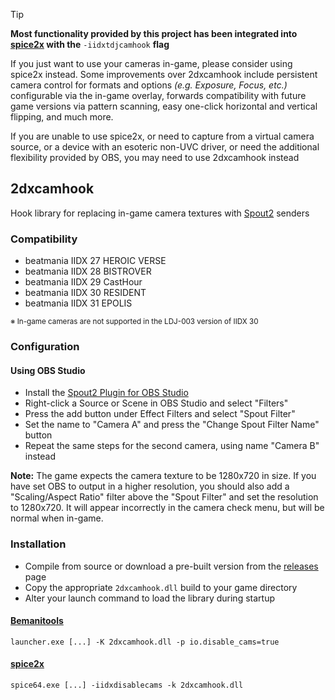 > [!TIP]
> **Most functionality provided by this project has been integrated into [spice2x](https://github.com/spice2x/spice2x.github.io/wiki/IIDX-TDJ-Camera-Hook-and-Play-Recording) with the** `-iidxtdjcamhook` **flag**
>
> If you just want to use your cameras in-game, please consider using spice2x instead. Some improvements over 2dxcamhook include persistent camera control for formats and options _(e.g. Exposure, Focus, etc.)_ configurable via the in-game overlay, forwards compatibility with future game versions via pattern scanning, easy one-click horizontal and vertical flipping, and much more.
>
> If you are unable to use spice2x, or need to capture from a virtual camera source, or a device with an esoteric non-UVC driver, or need the additional flexibility provided by OBS, you may need to use 2dxcamhook instead

## 2dxcamhook

Hook library for replacing in-game camera textures with [Spout2](https://github.com/leadedge/Spout2) senders

### Compatibility

- beatmania IIDX 27 HEROIC VERSE
- beatmania IIDX 28 BISTROVER
- beatmania IIDX 29 CastHour
- beatmania IIDX 30 RESIDENT
- beatmania IIDX 31 EPOLIS

<sub>※ In-game cameras are not supported in the LDJ-003 version of IIDX 30</sub>

### Configuration

#### Using OBS Studio

- Install the [Spout2 Plugin for OBS Studio](https://github.com/Off-World-Live/obs-spout2-plugin/releases/)
- Right-click a Source or Scene in OBS Studio and select "Filters"
- Press the add button under Effect Filters and select "Spout Filter"
- Set the name to "Camera A" and press the "Change Spout Filter Name" button
- Repeat the same steps for the second camera, using name "Camera B" instead

**Note:** The game expects the camera texture to be 1280x720 in size. If you have set OBS to output in a higher resolution, you should also add a "Scaling/Aspect Ratio" filter above the "Spout Filter" and set the resolution to 1280x720. It will appear incorrectly in the camera check menu, but will be normal when in-game.

### Installation

- Compile from source or download a pre-built version from the [releases](https://github.com/aixxe/2dxcamhook/releases/) page
- Copy the appropriate `2dxcamhook.dll` build to your game directory
- Alter your launch command to load the library during startup

#### [Bemanitools](https://github.com/djhackersdev/bemanitools)

```
launcher.exe [...] -K 2dxcamhook.dll -p io.disable_cams=true
```

#### [spice2x](https://spice2x.github.io)

```
spice64.exe [...] -iidxdisablecams -k 2dxcamhook.dll
```